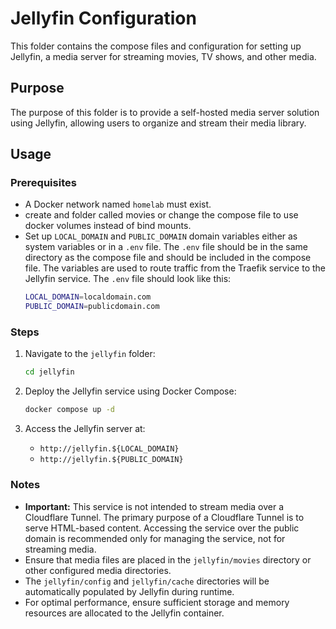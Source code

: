 # Jellyfin Configuration

This folder contains the compose files and configuration for setting up Jellyfin, a media server for streaming movies, TV shows, and other media.

## Purpose

The purpose of this folder is to provide a self-hosted media server solution using Jellyfin, allowing users to organize and stream their media library.

## Usage

### Prerequisites
- A Docker network named `homelab` must exist.
-  create and folder called movies or change the compose file to use docker volumes instead of bind mounts.
- Set up `LOCAL_DOMAIN` and `PUBLIC_DOMAIN` domain variables either as system variables or in a `.env` file. The `.env` file should be in the same directory as the compose file and should be included in the compose file. The variables are used to route traffic from the Traefik service to the Jellyfin service. The `.env` file should look like this:
    ```bash
    LOCAL_DOMAIN=localdomain.com
    PUBLIC_DOMAIN=publicdomain.com
    ```

### Steps
1. Navigate to the `jellyfin` folder:
    ```bash
    cd jellyfin
    ```

2. Deploy the Jellyfin service using Docker Compose:
    ```bash
    docker compose up -d
    ```

3. Access the Jellyfin server at:
    - `http://jellyfin.${LOCAL_DOMAIN}`
    - `http://jellyfin.${PUBLIC_DOMAIN}`

### Notes
- **Important:** This service is not intended to stream media over a Cloudflare Tunnel. The primary purpose of a Cloudflare Tunnel is to serve HTML-based content. Accessing the service over the public domain is recommended only for managing the service, not for streaming media.
- Ensure that media files are placed in the `jellyfin/movies` directory or other configured media directories.
- The `jellyfin/config` and `jellyfin/cache` directories will be automatically populated by Jellyfin during runtime.
- For optimal performance, ensure sufficient storage and memory resources are allocated to the Jellyfin container.

